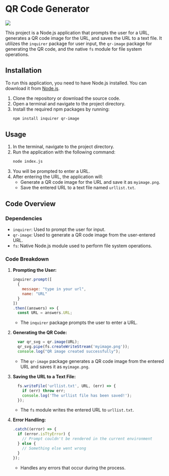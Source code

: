 # QR Code Generator

![](https://github.com/MeetInCode/QR_generator/blob/main/Untitled_%20Jul%204%2C%202024%208_31%20PM%20(2).gif)

This project is a Node.js application that prompts the user for a URL, generates a QR code image for the URL, and saves the URL to a text file. It utilizes the `inquirer` package for user input, the `qr-image` package for generating the QR code, and the native `fs` module for file system operations.

## Installation

To run this application, you need to have Node.js installed. You can download it from [Node.js](https://nodejs.org/).

1. Clone the repository or download the source code.
2. Open a terminal and navigate to the project directory.
3. Install the required npm packages by running:
   ```bash
   npm install inquirer qr-image
   ```

## Usage

1. In the terminal, navigate to the project directory.
2. Run the application with the following command:
   ```bash
   node index.js
   ```
3. You will be prompted to enter a URL.
4. After entering the URL, the application will:
   - Generate a QR code image for the URL and save it as `myimage.png`.
   - Save the entered URL to a text file named `urllist.txt`.

## Code Overview

### Dependencies
- `inquirer`: Used to prompt the user for input.
- `qr-image`: Used to generate a QR code image from the user-entered URL.
- `fs`: Native Node.js module used to perform file system operations.

### Code Breakdown

1. **Prompting the User:**
   ```javascript
   inquirer.prompt([
     {
       message: "type in your url",
       name: "URL"
     }
   ])
   .then((answers) => {
     const URL = answers.URL;
   ```
   - The `inquirer` package prompts the user to enter a URL.

2. **Generating the QR Code:**
   ```javascript
     var qr_svg = qr.image(URL);
     qr_svg.pipe(fs.createWriteStream('myimage.png'));
     console.log("QR image created successfully");
   ```
   - The `qr-image` package generates a QR code image from the entered URL and saves it as `myimage.png`.

3. **Saving the URL to a Text File:**
   ```javascript
     fs.writeFile('urllist.txt', URL, (err) => {
       if (err) throw err;
       console.log('The urllist file has been saved!');
     });
   ```
   - The `fs` module writes the entered URL to `urllist.txt`.

4. **Error Handling:**
   ```javascript
   .catch((error) => {
     if (error.isTtyError) {
       // Prompt couldn't be rendered in the current environment
     } else {
       // Something else went wrong
     }
   });
   ```
   - Handles any errors that occur during the process.
